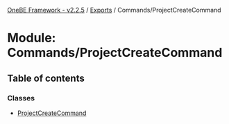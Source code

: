 [OneBE Framework - v2.2.5](../README.md) / [Exports](../modules.md) / Commands/ProjectCreateCommand

# Module: Commands/ProjectCreateCommand

## Table of contents

### Classes

- [ProjectCreateCommand](../classes/Commands_ProjectCreateCommand.ProjectCreateCommand.md)
